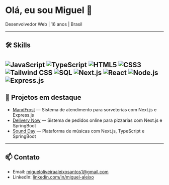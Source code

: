 # Olá, eu sou Miguel 👋
Desenvolvedor Web | 16 anos | Brasil

---

## 🛠 Skills
![JavaScript](https://img.shields.io/badge/JavaScript-F7DF1E?style=for-the-badge&logo=javascript&logoColor=black)
![TypeScript](https://img.shields.io/badge/TypeScript-007ACC?style=for-the-badge&logo=typescript&logoColor=white)
![HTML5](https://img.shields.io/badge/HTML5-E34F26?style=for-the-badge&logo=html5&logoColor=white)
![CSS3](https://img.shields.io/badge/CSS3-1572B6?style=for-the-badge&logo=css3&logoColor=white)
![Tailwind CSS](https://img.shields.io/badge/Tailwind_CSS-06B6D4?style=for-the-badge&logo=tailwind-css&logoColor=white)
![SQL](https://img.shields.io/badge/SQL-4479A1?style=for-the-badge&logo=postgresql&logoColor=white)
![Next.js](https://img.shields.io/badge/Next.js-000000?style=for-the-badge&logo=next.js&logoColor=white)
![React](https://img.shields.io/badge/React-61DAFB?style=for-the-badge&logo=react&logoColor=black)
![Node.js](https://img.shields.io/badge/Node.js-339933?style=for-the-badge&logo=node.js&logoColor=white)
![Express.js](https://img.shields.io/badge/Express.js-000000?style=for-the-badge&logo=express&logoColor=white)
---

## 🚀 Projetos em destaque
- [MandFrost](https://github.com/Miguel-Aleixo/MandFrost) — Sistema de atendimento para sorveterias com Next.js e Express.js  
- [Delivery Now](https://github.com/Miguel-Aleixo/Delivery-Now) — Sistema de pedidos online para pizzarias com Next.js e SpringBoot  
- [Sound Day](https://github.com/Miguel-Aleixo/Sound-Day) — Plataforma de músicas com Next.js, TypeScript e SpringBoot  

---

## 📫 Contato
- Email: migueloliveiraaleixosantos1@gmail.com  
- LinkedIn: [linkedin.com/in/miguel-aleixo](https://www.linkedin.com/in/miguel-o-8854a4395)  
